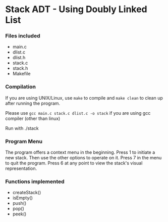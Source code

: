 # Stack ADT - Using Doubly Linked List

### Files included
* main.c
* dlist.c
* dlist.h
* stack.c
* stack.h
* Makefile

### Compilation

If you are using UNIX/Linux, use `make` to compile and `make clean` to clean up after running the program.

Please use `gcc main.c stack.c dlist.c -o stack` if you are using gcc compiler (other than linux)

Run with ./stack 

### Program Menu

The program offers a context menu in the beginning. Press 1 to initiate a new stack. Then use the other options to operate on it. Press 7 in the menu to quit the program. Press 6 at any  point to view the stack's visual representation.

### Functions implemented

* createStack()
* isEmpty()
* push()
* pop()
* peek()